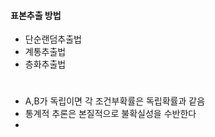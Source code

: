 

#### 표본추출 방법
* 단순랜덤추출법
* 계통추출법
* 층화추출법


#
* A,B가 독립이면 각 조건부확률은 독립확률과 같음
* 통계적 추론은 본질적으로 불확실성을 수반한다
* 
<!--stackedit_data:
eyJoaXN0b3J5IjpbLTIwMzM1NjM3NzAsLTIwODg3NDY2MTJdfQ
==
-->